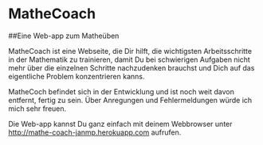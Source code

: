 # MatheCoach

##Eine Web-app zum Matheüben

MatheCoach ist eine Webseite, die Dir hilft, die wichtigsten Arbeitsschritte in der Mathematik zu trainieren, damit Du bei schwierigen Aufgaben nicht mehr über die einzelnen Schritte nachzudenken brauchst und Dich auf das eigentliche Problem konzentrieren kanns.

MatheCoch befindet sich in der Entwicklung und ist noch weit davon entfernt, fertig zu sein. Über Anregungen und Fehlermeldungen würde ich mich sehr freuen.

Die Web-app kannst Du ganz einfach mit deinem Webbrowser unter http://mathe-coach-janmp.herokuapp.com aufrufen.

 
